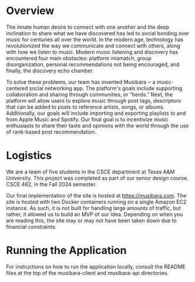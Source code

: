 # Overview

The innate human desire to connect with one another and the deep inclination to share what we have discovered has led to social bonding over music for centuries all over the world. In the modern age, technology has revolutionized the way we communicate and connect with others, along with how we listen to music. Modern music listening and discovery has encountered four main obstacles: platform mismatch, group disorganization, personal recommendations not being encouraged, and finally, the discovery echo chamber. 

To solve these problems, our team has invented Musibara ‒ a music-centered social networking app. The platform's goals include supporting collaboration and sharing through communities, or “herds.” Next, the platform will allow users to explore music through post tags, descriptors that can be added to posts to reference artists, songs, or albums. Additionally, our goals will include importing and exporting playlists to and from Apple Music and Spotify. Our final goal is to incentivize music enthusiasts to share their taste and opinions with the world through the use of rank-based post recommendation.

# Logistics

We are a team of five students in the CSCE department at Texas A&M University. This project was completed as part of our senior design course, CSCE 482, in the Fall 2024 semester.

Our final implementation of the site is hosted at https://musibara.com. The site is hosted with two Docker containers running on a single Amazon EC2 instance. As such, it is not built for handling large amounts of traffic, but rather, it allowed us to build an MVP of our idea. Depending on when you are reading this, the site may or may not have been taken down due to financial constraints.

# Running the Application

For instructions on how to run the application locally, consult the README files at the top of the musibara-client and musibara-api directories.
